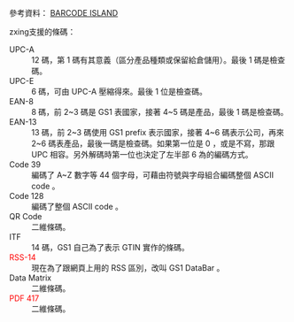 參考資料： [BARCODE ISLAND](http://www.barcodeisland.com/)

zxing支援的條碼：

<dl>
  <dt>UPC-A</dt>
  <dd>12 碼，第 1 碼有其意義（區分產品種類或保留給倉儲用）。最後 1 碼是檢查碼。</dd>
  <dt>UPC-E</dt>
  <dd>6 碼，可由 UPC-A 壓縮得來。最後 1 位是檢查碼。</dd>
  <dt>EAN-8</dt>
  <dd>8 碼，前 2~3 碼是 GS1 表國家，接著 4~5 碼是產品，最後 1 碼是檢查碼。</dd>
  <dt>EAN-13</dt>
  <dd>13 碼，前 2~3 碼使用 GS1 prefix 表示國家，接著 4~6 碼表示公司，再來 2~6 碼表產品，最後一碼是檢查碼。如果第一位是 0 ，或是不寫，那跟 UPC 相容。另外解碼時第一位也決定了左半部 6 為的編碼方式。</dd>
  <dt>Code 39</dt>
  <dd>編碼了 A~Z 數字等 44 個字母，可藉由符號與字母組合編碼整個 ASCII code 。</dd>
  <dt>Code 128</dt>
  <dd>編碼了整個 ASCII code 。</dd>
  <dt>QR Code</dt>
  <dd>二維條碼。</dd>
  <dt>ITF</dt>
  <dd>14 碼，GS1 自己為了表示 GTIN 實作的條碼。</dd>
  <dt style="color:red;">RSS-14</dt>
  <dd>現在為了跟網頁上用的 RSS 區別，改叫 GS1 DataBar 。</dd>
  <dt>Data Matrix</dt>
  <dd>二維條碼。</dd>
  <dt style="color:red;">PDF 417</dt>
  <dd>二維條碼。</dd>
</dl>

